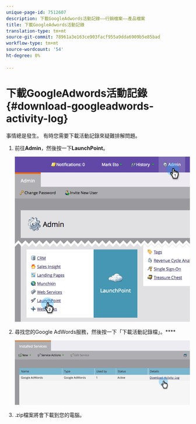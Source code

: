 ```yaml
---
unique-page-id: 7512607
description: 下載GoogleAdwords活動記錄——行銷檔案——產品檔案
title: 下載GoogleAdwords活動記錄
translation-type: tm+mt
source-git-commit: 78961a3e163ce903facf955a9dda6909b5e85bad
workflow-type: tm+mt
source-wordcount: '54'
ht-degree: 0%

---
```



# 下載GoogleAdwords活動記錄{#download-googleadwords-activity-log}

事情總是發生。 有時您需要下載活動記錄來疑難排解問題。

1. 前往&#x200B;**Admin**，然後按一下&#x200B;**LaunchPoint**。

   ![](assets/image2015-4-22-15-3a33-3a47.png)

1. 尋找您的Google AdWords服務，然後按一下「下載活動記錄檔」。****

   ![](assets/image2015-4-22-17-3a49-3a49.png)

1. .zip檔案將會下載到您的電腦。
